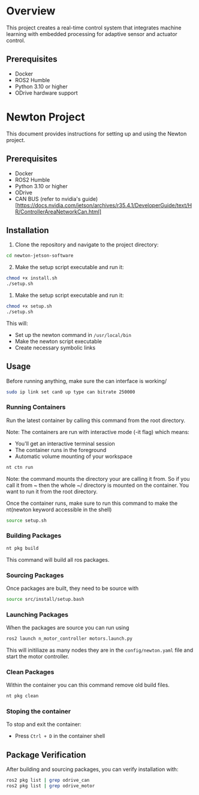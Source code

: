  # Overview
 This project creates a real-time control system that integrates machine learning with embedded processing for adaptive sensor and actuator control.

## Prerequisites

- Docker
- ROS2 Humble
- Python 3.10 or higher
- ODrive hardware support
# Newton Project

This document provides instructions for setting up and using the Newton project.

## Prerequisites

- Docker
- ROS2 Humble
- Python 3.10 or higher
- ODrive
- CAN BUS (refer to nvidia's guide)[https://docs.nvidia.com/jetson/archives/r35.4.1/DeveloperGuide/text/HR/ControllerAreaNetworkCan.html]

## Installation

1. Clone the repository and navigate to the project directory:
```bash
cd newton-jetson-software
```
2. Make the setup script executable and run it: 
```bash
chmod +x install.sh
./setup.sh
```

1. Make the setup script executable and run it:
```bash
chmod +x setup.sh
./setup.sh
```

This will:
- Set up the newton command in `/usr/local/bin`
- Make the newton script executable
- Create necessary symbolic links

## Usage 
Before running anything, make sure the can interface is working/

```bash
sudo ip link set can0 up type can bitrate 250000
```

### Running Containers

Run the latest container by calling this command from the root directory. 

Note: The containers are run with interactive mode (-it flag) which means:
- You'll get an interactive terminal session
- The container runs in the foreground
- Automatic volume mounting of your workspace
```bash
nt ctn run
```
Note: the command mounts the directory your are calling it from. 
So if you call it from ~ then the whole ~/ directory is mounted on the container. 
You want to run it from the root directory. 

Once the container runs, make sure to run this command to make the nt(newton keyword accessible in the shell)
```bash
source setup.sh
```

### Building Packages

```bash
nt pkg build
```
This command will build all ros packages.

### Sourcing Packages
Once packages are built, they need to be source  with 

```bash
source src/install/setup.bash
```

### Launching Packages
When the packages are source you can run using 

```bash
ros2 launch n_motor_controller motors.launch.py
```
This will initiliaze as many nodes they are in the `config/newton.yaml` file and start the motor controller. 
### Clean Packages
Within the container you can this command remove old build files. 

```bash
nt pkg clean
```


### Stoping the container
To stop and exit the container:
- Press `Ctrl + D` in the container shell


## Package Verification

After building and sourcing packages, you can verify installation with:
```bash
ros2 pkg list | grep odrive_can
ros2 pkg list | grep odrive_motor
```